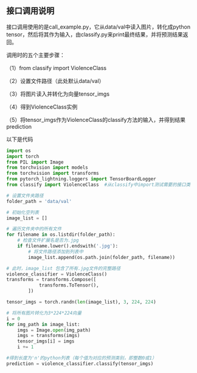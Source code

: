 ## 接口调用说明

接口调用使用的是call_example.py，它从data/val中读入图片，转化成python tensor，然后将其作为输入，由classify.py来print最终结果，并将预测结果返回。

调用时的五个主要步骤：

（1）from classify import ViolenceClass 

（2）设置文件路径（此处默认data/val）

（3）将图片读入并转化为向量tensor_imgs

（4）得到ViolenceClass实例

（5）将tensor_imgs作为ViolenceClass的classify方法的输入，并得到结果prediction



以下是代码

```python
import os
import torch
from PIL import Image
from torchvision import models
from torchvision import transforms
from pytorch_lightning.loggers import TensorBoardLogger
from classify import ViolenceClass  #从classify中import测试需要的接口类

# 设置文件夹路径
folder_path = 'data/val'

# 初始化空列表
image_list = []

# 遍历文件夹中的所有文件
for filename in os.listdir(folder_path):
    # 检查文件扩展名是否为.jpg
    if filename.lower().endswith('.jpg'):
        # 将文件路径添加到列表中
        image_list.append(os.path.join(folder_path, filename))

# 此时，image_list 包含了所有.jpg文件的完整路径
violence_classifier = ViolenceClass()
transforms = transforms.Compose([
            transforms.ToTensor(),
        ])

tensor_imgs = torch.randn(len(image_list), 3, 224, 224)

# 将所有图片转化为3*224*224向量
i = 0
for img_path in image_list:
    imgs = Image.open(img_path)
    imgs = transforms(imgs)
    tensor_imgs[i] = imgs
    i += 1

#得到长度为'n'的python列表（每个值为对应的预测类别，即整数0或1）
prediction = violence_classifier.classify(tensor_imgs)
```



